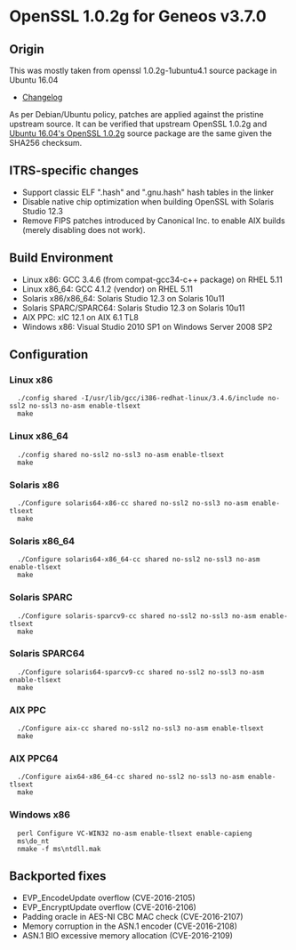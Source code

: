 # OpenSSL 1.0.2g for Geneos v3.7.0

## Origin

This was mostly taken from openssl 1.0.2g-1ubuntu4.1 source package in Ubuntu 16.04

* [Changelog](https://launchpad.net/ubuntu/+source/openssl/1.0.2g-1ubuntu4.1)

As per Debian/Ubuntu policy, patches are applied against the pristine upstream source. It can be verified that upstream 
OpenSSL 1.0.2g and [Ubuntu 16.04's OpenSSL 1.0.2g](https://launchpad.net/ubuntu/+archive/primary/+files/openssl_1.0.2g.orig.tar.gz) 
source package are the same given the SHA256 checksum.


## ITRS-specific changes

* Support classic ELF ".hash" and ".gnu.hash" hash tables in the linker
* Disable native chip optimization when building OpenSSL with Solaris Studio 12.3
* Remove FIPS patches introduced by Canonical Inc. to enable AIX builds (merely disabling does not work).

## Build Environment

* Linux x86: GCC 3.4.6 (from compat-gcc34-c++ package) on RHEL 5.11
* Linux x86_64: GCC 4.1.2 (vendor) on RHEL 5.11
* Solaris x86/x86_64: Solaris Studio 12.3 on Solaris 10u11
* Solaris SPARC/SPARC64: Solaris Studio 12.3 on Solaris 10u11
* AIX PPC: xlC 12.1 on AIX 6.1 TL8
* Windows x86: Visual Studio 2010 SP1 on Windows Server 2008 SP2


## Configuration

### Linux x86 

```
  ./config shared -I/usr/lib/gcc/i386-redhat-linux/3.4.6/include no-ssl2 no-ssl3 no-asm enable-tlsext
  make
```

### Linux x86_64

```
  ./config shared no-ssl2 no-ssl3 no-asm enable-tlsext
  make
```

### Solaris x86

```
  ./Configure solaris64-x86-cc shared no-ssl2 no-ssl3 no-asm enable-tlsext
  make
```

### Solaris x86_64

```
  ./Configure solaris64-x86_64-cc shared no-ssl2 no-ssl3 no-asm enable-tlsext
  make
```

### Solaris SPARC

```
  ./Configure solaris-sparcv9-cc shared no-ssl2 no-ssl3 no-asm enable-tlsext
  make
```

### Solaris SPARC64

```
  ./Configure solaris64-sparcv9-cc shared no-ssl2 no-ssl3 no-asm enable-tlsext
  make
```

### AIX PPC

```
  ./Configure aix-cc shared no-ssl2 no-ssl3 no-asm enable-tlsext
  make
```

### AIX PPC64

```
  ./Configure aix64-x86_64-cc shared no-ssl2 no-ssl3 no-asm enable-tlsext
  make
```

### Windows x86
```
  perl Configure VC-WIN32 no-asm enable-tlsext enable-capieng
  ms\do_nt
  nmake -f ms\ntdll.mak
```

## Backported fixes

* EVP_EncodeUpdate overflow (CVE-2016-2105)
* EVP_EncryptUpdate overflow (CVE-2016-2106)
* Padding oracle in AES-NI CBC MAC check (CVE-2016-2107)
* Memory corruption in the ASN.1 encoder (CVE-2016-2108)
* ASN.1 BIO excessive memory allocation (CVE-2016-2109)
